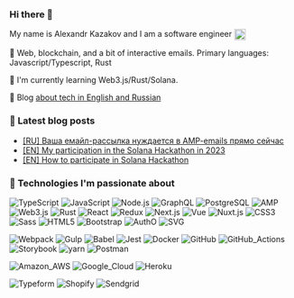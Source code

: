 ### Hi there 👋

My name is Alexandr Kazakov and I am a software engineer 
<a href="https://www.linkedin.com/in/alexandr-kazakov/" target="blank"><img align="center" src="https://cdn.jsdelivr.net/npm/simple-icons@3.0.1/icons/linkedin.svg" alt="linkedin" height="20" width="20" /></a>

:briefcase: Web, blockchain, and a bit of interactive emails. Primary languages: Javascript/Typescript, Rust

🌱 I'm currently learning Web3.js/Rust/Solana.

:memo: Blog [about tech in English and Russian](https://alexandr-kazakov.github.io/)

### 📖 Latest blog posts

<!-- BLOG-POST-LIST:START -->

- [[RU] Ваша емайл-рассылка нуждается в AMP-emails прямо сейчас](https://alexandr-kazakov.github.io/amp-emails-intro.html)
- [[EN] My participation in the Solana Hackathon in 2023](https://alexandr-kazakov.github.io/solana-hackathon-2023.html)
- [[EN] How to participate in Solana Hackathon](https://alexandr-kazakov.github.io/solana-hackathon-how-to.html)
<!-- BLOG-POST-LIST:END -->

### 🔧 Technologies I'm passionate about

<!-- use https://simpleicons.org/ to find icons and colors -->
![TypeScript](https://img.shields.io/badge/Code-TypeScript-informational?style=flat&logo=typescript&logoColor=white&labelColor=121212&color=007ACC)
![JavaScript](https://img.shields.io/badge/Code-JavaScript-informational?style=flat&logo=javascript&logoColor=white&labelColor=121212&color=F7DF1E)
![Node.js](https://img.shields.io/badge/Code-Node.js-informational?style=flat&logo=node.js&logoColor=white&labelColor=121212&color=339933)
![GraphQL](https://img.shields.io/badge/Code-GraphQL-informational?style=flat&logo=graphql&logoColor=white&labelColor=121212&color=E10098)
![PostgreSQL](https://img.shields.io/badge/Code-Postgresql-informational?style=flat&logo=postgresql&logoColor=white&labelColor=121212&color=4169E1)
![AMP](https://img.shields.io/badge/Code-Amp-informational?style=flat&logo=amp&logoColor=white&labelColor=121212&color=005AF0)
![Web3.js](https://img.shields.io/badge/Code-web3%20js-informational?style=flat&logo=web3.js&logoColor=white&labelColor=121212&color=F16822)
![Rust](https://img.shields.io/badge/Code-Rust-informational?style=flat&logo=rust&logoColor=white&labelColor=121212&color=000000)
![React](https://img.shields.io/badge/Code-React-informational?style=flat&logo=react&logoColor=white&labelColor=121212&color=61DAFB)
![Redux](https://img.shields.io/badge/Code-Redux-informational?style=flat&logo=redux&logoColor=white&labelColor=121212&color=764ABC)
![Next.js](https://img.shields.io/badge/Code-Next.js-informational?style=flat&logo=next.js&logoColor=white&labelColor=121212&color=000000)
![Vue](https://img.shields.io/badge/Code-Vue.js-informational?style=flat&logo=vue.js&logoColor=white&labelColor=121212&color=4FC08D)
![Nuxt.js](https://img.shields.io/badge/Code-Nuxt.js-informational?style=flat&logo=nuxt.js&logoColor=white&labelColor=121212&color=00DC82)
![CSS3](https://img.shields.io/badge/Code-CSS3-informational?style=flat&logo=css3&logoColor=white&labelColor=121212&color=1572B6)
![Sass](https://img.shields.io/badge/Code-Sass-informational?style=flat&logo=sass&logoColor=white&labelColor=121212&color=CC6699)
![HTML5](https://img.shields.io/badge/Code-HTML5-informational?style=flat&logo=html5&logoColor=white&labelColor=121212&color=E34F26)
![Bootstrap](https://img.shields.io/badge/Code-Bootstrap-informational?style=flat&logo=bootstrap&logoColor=white&labelColor=121212&color=7952B3)
![AuthO](https://img.shields.io/badge/Code-AuthO-informational?style=flat&logo=autho&logoColor=white&labelColor=121212&color=EB5424)
![SVG](https://img.shields.io/badge/Code-SVG-informational?style=flat&logo=svg&logoColor=white&labelColor=121212&color=FFB13B)

![Webpack](https://img.shields.io/badge/Tool-Webpack-informational?style=flat&logo=webpack&logoColor=white&labelColor=121212&color=8DD6F9)
![Gulp](https://img.shields.io/badge/Tool-Gulp-informational?style=flat&logo=gulp&logoColor=white&labelColor=121212&color=CF4647)
![Babel](https://img.shields.io/badge/Tool-Babel-informational?style=flat&logo=babel&logoColor=white&labelColor=121212&color=F9DC3E)
![Jest](https://img.shields.io/badge/Tool-Jest-informational?style=flat&logo=jest&logoColor=white&labelColor=121212&color=C21325)
![Docker](https://img.shields.io/badge/Tool-Docker-informational?style=flat&logo=docker&logoColor=white&labelColor=121212&color=2496ED)
![GitHub](https://img.shields.io/badge/Tool-GitHub-informational?style=flat&logo=github&logoColor=white&labelColor=121212&color=181717)
![GitHub_Actions](https://img.shields.io/badge/Tool-GitHub_Actions-informational?style=flat&logo=github-actions&logoColor=white&labelColor=121212&color=2088FF)
![Storybook](https://img.shields.io/badge/Tool-Storybook-informational?style=flat&logo=storybook&logoColor=white&labelColor=121212&color=FF4785)
![yarn](https://img.shields.io/badge/Tool-yarn-informational?style=flat&logo=yarn&logoColor=white&labelColor=121212&color=2C8EBB)
![Postman](https://img.shields.io/badge/Tool-Postman-informational?style=flat&logo=postman&logoColor=white&labelColor=121212&color=FF6C37)

![Amazon_AWS](https://img.shields.io/badge/Cloud-Amazon_AWS-informational?style=flat&logo=amazon-aws&logoColor=white&labelColor=121212&color=232F3E)
![Google_Cloud](https://img.shields.io/badge/Cloud-Google_Cloud-informational?style=flat&logo=google-cloud&logoColor=white&labelColor=121212&color=4285F4)
![Heroku](https://img.shields.io/badge/Cloud-Heroku-informational?style=flat&logo=heroku&logoColor=white&labelColor=121212&color=430098)

![Typeform](https://img.shields.io/badge/Api-Typeform-informational?style=flat&logo=typeform&logoColor=white&labelColor=121212&color=262627)
![Shopify](https://img.shields.io/badge/Api-Shopify-informational?style=flat&logo=shopify&logoColor=white&labelColor=121212&color=7AB55C)
![Sendgrid](https://img.shields.io/badge/Api-Sendgrid-informational?style=flat&logo=sendgrid&logoColor=white&labelColor=121212&color=0085DE)
